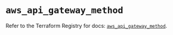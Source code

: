 # `aws_api_gateway_method`

Refer to the Terraform Registry for docs: [`aws_api_gateway_method`](https://registry.terraform.io/providers/hashicorp/aws/5.58.0/docs/resources/api_gateway_method).
